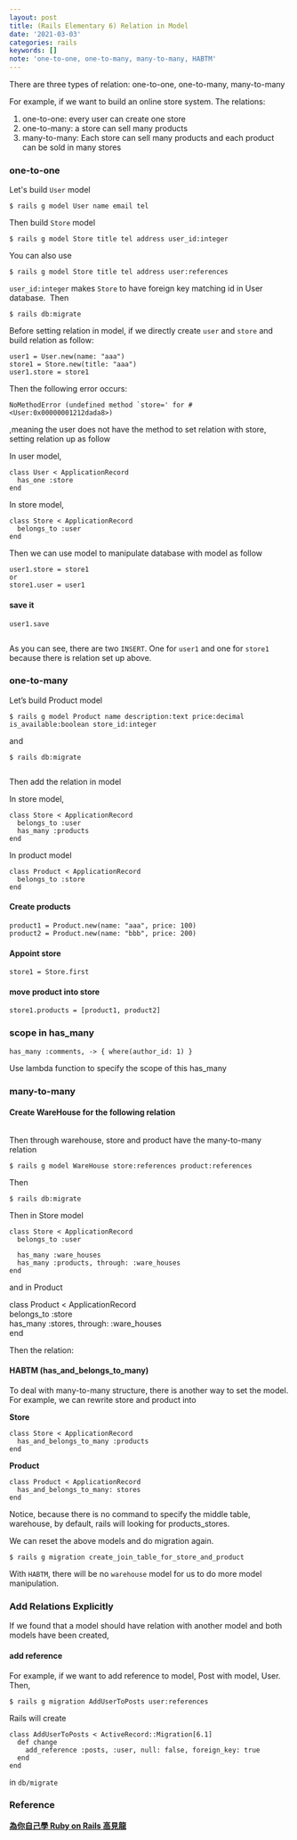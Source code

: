 ```yaml
---
layout: post
title: (Rails Elementary 6) Relation in Model
date: '2021-03-03'
categories: rails
keywords: []
note: 'one-to-one, one-to-many, many-to-many, HABTM'
---
```


There are three types of relation: one-to-one, one-to-many, many-to-many

For example, if we want to build an online store system. The relations:

1.  one-to-one: every user can create one store
2.  one-to-many: a store can sell many products
3.  many-to-many: Each store can sell many products and each product can be sold in many stores

### one-to-one

Let's build `User` model
```
$ rails g model User name email tel
```
Then build `Store` model
```
$ rails g model Store title tel address user_id:integer
```
You can also use
```
$ rails g model Store title tel address user:references
```
`user_id:integer` makes `Store` to have foreign key matching id in User database.
<img src="/assets/img/1__UcS6Mtj0CLEY5dsfGnY5TA.png" alt="">
Then
```
$ rails db:migrate
```
Before setting relation in model, if we directly create `user` and `store` and build relation as follow:
```
user1 = User.new(name: "aaa")
store1 = Store.new(title: "aaa")
user1.store = store1
```
Then the following error occurs:
```
NoMethodError (undefined method `store=' for #<User:0x00000001212dada8>)
```
,meaning the user does not have the method to set relation with store, setting relation up as follow

In user model,
```
class User < ApplicationRecord  
  has_one :store  
end
```
In store model,
```
class Store < ApplicationRecord  
  belongs_to :user  
end
```
Then we can use model to manipulate database with model as follow
```
user1.store = store1
or
store1.user = user1
```
#### **save it**
```
user1.save
```
<img src="/assets/img/1__4____gMZvS0GRwn01ADm__BGA.png" alt="">

As you can see, there are two `INSERT`. One for `user1` and one for `store1` because there is relation set up above.


### one-to-many

Let’s build Product model
```
$ rails g model Product name description:text price:decimal is_available:boolean store_id:integer
```
and
```
$ rails db:migrate
```
<img src="/assets/img/1__oP9w1ETe5aCdLpGVaHMuvw.png" alt="">

Then add the relation in model

In store model,
```
class Store < ApplicationRecord  
  belongs_to :user  
  has_many :products  
end
```
In product model
```
class Product < ApplicationRecord  
  belongs_to :store  
end
```
#### **Create products**
```
product1 = Product.new(name: "aaa", price: 100)  
product2 = Product.new(name: "bbb", price: 200)
```
#### **Appoint store**
```
store1 = Store.first
```
#### **move product into store**
```
store1.products = [product1, product2]
```

### scope in has_many
```
has_many :comments, -> { where(author_id: 1) }
```
Use lambda function to specify the scope of this has_many

### many-to-many

#### **Create WareHouse for the following relation**
<img src="/assets/img/1__skqUNFZZ2K721CheqeKqUw.png" alt="">

Then through warehouse, store and product have the many-to-many relation
```
$ rails g model WareHouse store:references product:references
```
Then
```
$ rails db:migrate
```
Then in Store model
```
class Store < ApplicationRecord  
  belongs_to :user  
    
  has_many :ware_houses  
  has_many :products, through: :ware_houses  
end
```
and in Product

class Product < ApplicationRecord  
  belongs_to :store  
  has_many :stores, through: :ware_houses  
end

Then the relation:
<img src="/assets/img/1__5uu__eoVOcShF4bYAryrKTw.png" alt="">

#### HABTM (has_and_belongs_to_many)

To deal with many-to-many structure, there is another way to set the model. For example, we can rewrite store and product into

**Store**
```
class Store < ApplicationRecord  
  has_and_belongs_to_many :products  
end
```
**Product**
```
class Product < ApplicationRecord  
  has_and_belongs_to_many: stores  
end
```
Notice, because there is no command to specify the middle table, warehouse, by default, rails will looking for products_stores.

We can reset the above models and do migration again.
```
$ rails g migration create_join_table_for_store_and_product
```
With `HABTM`, there will be no `warehouse` model for us to do more model manipulation.

### Add Relations Explicitly

If we found that a model should have relation with another model and both models have been created,

#### add reference

For example, if we want to add reference to model, Post with model, User. Then,

```
$ rails g migration AddUserToPosts user:references
```

Rails will create
```
class AddUserToPosts < ActiveRecord::Migration[6.1]  
  def change  
    add_reference :posts, :user, null: false, foreign_key: true  
  end  
end
```
in `db/migrate`

### Reference

[**為你自己學 Ruby on Rails 高見龍**]("https://railsbook.tw/")